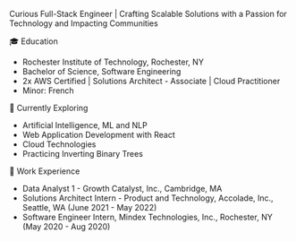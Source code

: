 Curious Full-Stack Engineer | Crafting Scalable Solutions with a Passion for Technology and Impacting Communities

🎓 Education

- Rochester Institute of Technology, Rochester, NY
- Bachelor of Science, Software Engineering
- 2x AWS Certified | Solutions Architect - Associate | Cloud Practitioner
- Minor: French

🚀 Currently Exploring

- Artificial Intelligence, ML and NLP
- Web Application Development with React
- Cloud Technologies
- Practicing Inverting Binary Trees

💼 Work Experience

- Data Analyst 1 - Growth Catalyst, Inc., Cambridge, MA
- Solutions Architect Intern - Product and Technology, Accolade, Inc., Seattle, WA (June 2021 - May 2022)
- Software Engineer Intern, Mindex Technologies, Inc., Rochester, NY (May 2020 - Aug 2020)

<!---
ads8046/ads8046 is a ✨ special ✨ repository because its `README.md` (this file) appears on your GitHub profile.
You can click the Preview link to take a look at your changes.
--->
